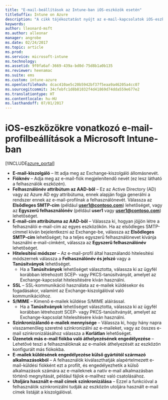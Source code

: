 ```yaml
---
title: "E-mail-beállítások az Intune-ban iOS-eszközök esetén"
titleSuffix: Intune on Azure
description: "A cikk tájékoztatást nyújt az e-mail-kapcsolatok iOS-eszközökön való konfigurálásához használható Intune-beállításokról."
keywords: 
author: lleonard-msft
ms.author: alleonar
manager: angrobe
ms.date: 02/24/2017
ms.topic: article
ms.prod: 
ms.service: microsoft-intune
ms.technology: 
ms.assetid: 9f0fa6af-3669-439a-bd0d-75d8b1a0b135
ms.reviewer: heenamac
ms.suite: ems
ms.custom: intune-azure
ms.openlocfilehash: dcac410ae5c20b5942bf37f5eaa9a46205a4cc07
ms.sourcegitcommit: 34cfebfc1d8b81032f4d41869d74dda559e677e2
ms.translationtype: HT
ms.contentlocale: hu-HU
ms.lasthandoff: 07/01/2017
---
```

# <a name="email-profile-settings-for-ios-devices-in-microsoft-intune"></a>iOS-eszközökre vonatkozó e-mail-profilbeállítások a Microsoft Intune-ban

[!INCLUDE[azure_portal](./includes/azure_portal.md)]



- **E-mail-kiszolgáló** – Itt adja meg az Exchange-kiszolgáló állomásnevét.
- **Fióknév** – Adja meg az e-mail-fiók megjelenítendő nevét (ez lesz látható a felhasználók eszközén).
- **Felhasználónév attribútum az AAD-ből** – Ez az Active Directory (AD) vagy az Azure AD egy attribútuma, ennek alapján fogja generálni a rendszer ennek az e-mail-profilnak a felhasználónevét. Válassza az **Elsődleges SMTP-cím** (például **user1@contoso.com**) lehetőséget, vagy az **Egyszerű felhasználónév** (például **user1** vagy **user1@contoso.com**) lehetőséget.
- **E-mail-cím attribútuma az AAD-ből** – Válassza ki, hogyan jöjjön létre a felhasználói e-mail-cím az egyes eszközökön. Ha az elsődleges SMTP-címmel kíván bejelentkezni az Exchange-be, válassza az **Elsődleges SMTP-cím** lehetőséget; ha a teljes egyszerű felhasználónevet kívánja használni e-mail-címként, válassza az **Egyszerű felhasználónév** lehetőséget.
- **Hitelesítési módszer** – Az e-mail-profil által használandó hitelesítési módszernek válassza a **Felhasználónév és jelszó** vagy a **Tanúsítványok** lehetőséget.
    - Ha a **Tanúsítványok** lehetőséget választotta, válassza ki az ügyfél korábban létrehozott SCEP- vagy PKCS-tanúsítványát, amelyet az Exchange-kapcsolat hitelesítésére kíván használni.
- **SSL** – SSL-kommunikáció használata az e-mailek küldésekor és fogadásakor, valamint az Exchange-kiszolgálóval való kommunikációhoz.
- **S/MIME** – Kimenő e-mailek küldése S/MIME aláírással.
    - Ha a **Tanúsítványok** lehetőséget választotta, válassza ki az ügyfél korábban létrehozott SCEP- vagy PKCS-tanúsítványát, amelyet az Exchange-kapcsolat hitelesítésére kíván használni.
- **Szinkronizálandó e-mailek mennyisége** – Válassza ki, hogy hány napra visszamenőleg szeretné szinkronizálni az e-maileket, vagy az összes e-mail szinkronizálásához válassza a **Korlátlan** lehetőséget.
- **Üzenetek más e-mail fiókba való áthelyezésének engedélyezése** – Lehetővé teszi a felhasználóknak az e-mailek áthelyezését az eszközön konfigurált más fiókokba.
- **E-mailek küldésének engedélyezése külső gyártótól származó alkalmazásokból** – A felhasználók kiválaszthatják alapértelmezett e-mail-küldési fiókként ezt a profilt, és engedélyezhetik a külső alkalmazások számára az e-maileknek a natív e-mail alkalmazásban történő megnyitását, például fájlok e-mailhez való csatolásához.
- **Utoljára használt e-mail címek szinkronizálása** – Ezzel a funkcióval a felhasználók szinkronizálni tudják az eszközön utoljára használt e-mail címek listáját a kiszolgálóval.
